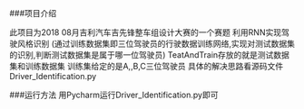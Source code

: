 ###项目介绍

此项目为2018 08月吉利汽车吉先锋整车组设计大赛的一个赛题
利用RNN实现驾驶风格识别
(通过训练数据集即三位驾驶员的行驶数据训练网络,实现对测试数据集的识别,判断测试数据集是属于哪一位驾驶员)
TeatAndTrain存放的就是测试数据集和训练数据集
训练集给定的是A,,B,C三位驾驶员
具体的解决思路看源码文件Driver_Identification.py

###运行方法
用Pycharm运行Driver_Identification.py即可
